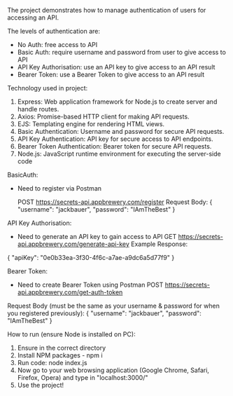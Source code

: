 The project demonstrates how to manage authentication of users for accessing an API.

The levels of authentication are:

- No Auth: free access to API
- Basic Auth: require username and password from user to give access to API
- API Key Authorisation: use an API key to give access to an API result
- Bearer Token: use a Bearer Token to give access to an API result

Technology used in project:

1. Express: Web application framework for Node.js to create server and handle routes.
2. Axios: Promise-based HTTP client for making API requests.
3. EJS: Templating engine for rendering HTML views.
4. Basic Authentication: Username and password for secure API requests.
5. API Key Authentication: API key for secure access to API endpoints.
6. Bearer Token Authentication: Bearer token for secure API requests.
7. Node.js: JavaScript runtime environment for executing the server-side code

BasicAuth:

- Need to register via Postman

  POST https://secrets-api.appbrewery.com/register
  Request Body:
  {
  "username": "jackbauer",
  "password": "IAmTheBest"
  }

API Key Authorisation:

- Need to generate an API key to gain access to API
  GET https://secrets-api.appbrewery.com/generate-api-key
  Example Response:

{
"apiKey": "0e0b33ea-3f30-4f6c-a7ae-a9dc6a5d77f9"
}

Bearer Token:

- Need to create Bearer Token using Postman
  POST https://secrets-api.appbrewery.com/get-auth-token

Request Body (must be the same as your username & password for when you registered previously):
{
"username": "jackbauer",
"password": "IAmTheBest"
}

How to run (ensure Node is installed on PC):

1. Ensure in the correct directory
2. Install NPM packages - npm i
3. Run code: node index.js
4. Now go to your web browsing application (Google Chrome, Safari, Firefox, Opera) and type in "localhost:3000/"
5. Use the project!
